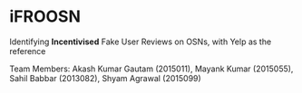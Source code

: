 # iFROOSN
Identifying **Incentivised** Fake User Reviews on OSNs, with Yelp as the reference

Team Members:
Akash Kumar Gautam (2015011),
Mayank Kumar (2015055),
Sahil Babbar (2013082),
Shyam Agrawal (2015099)
